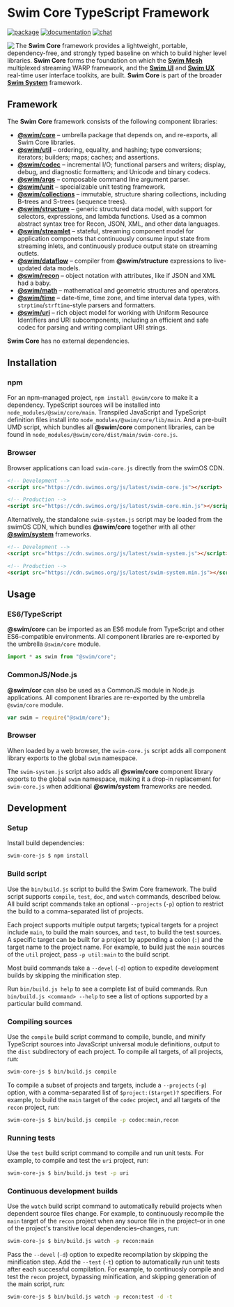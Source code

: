 # Swim Core TypeScript Framework

[![package](https://img.shields.io/npm/v/@swim/core.svg)](https://www.npmjs.com/package/@swim/core)
[![documentation](https://img.shields.io/badge/doc-TypeDoc-blue.svg)](https://docs.swimos.org/js/latest/modules/_swim_core.html)
[![chat](https://img.shields.io/badge/chat-Gitter-green.svg)](https://gitter.im/swimos/community)

<a href="https://www.swimos.org"><img src="https://docs.swimos.org/readme/marlin-blue.svg" align="left"></a>

The **Swim Core** framework provides a lightweight, portable, dependency-free,
and strongly typed baseline on which to build higher level libraries.
**Swim Core** forms the foundation on which the
[**Swim Mesh**](https://github.com/swimos/swim/tree/master/swim-system-js/swim-mesh-js)
multiplexed streaming WARP framework, and the
[**Swim UI**](https://github.com/swimos/swim/tree/master/swim-system-js/swim-ui-js)
and [**Swim UX**](https://github.com/swimos/swim/tree/master/swim-system-js/swim-ux-js)
real-time user interface toolkits, are built.  **Swim Core** is part of the broader
[**Swim System**](https://github.com/swimos/swim/tree/master/swim-system-js) framework.

## Framework

The **Swim Core** framework consists of the following component libraries:

- [**@swim/core**](@swim/core) –
  umbrella package that depends on, and re-exports, all Swim Core libraries.
- [**@swim/util**](@swim/util) –
  ordering, equality, and hashing; type conversions; iterators; builders;
  maps; caches; and assertions.
- [**@swim/codec**](@swim/codec) –
  incremental I/O; functional parsers and writers; display, debug, and
  diagnostic formatters; and Unicode and binary codecs.
- [**@swim/args**](@swim/args) –
  composable command line argument parser.
- [**@swim/unit**](@swim/unit) –
  specializable unit testing framework.
- [**@swim/collections**](@swim/collections) –
  immutable, structure sharing collections, including B-trees and S-trees
  (sequence trees).
- [**@swim/structure**](@swim/structure) –
  generic structured data model, with support for selectors, expressions,
  and lambda functions.  Used as a common abstract syntax tree for Recon,
  JSON, XML, and other data languages.
- [**@swim/streamlet**](@swim/streamlet) –
  stateful, streaming component model for application componets that
  continuously consume input state from streaming inlets, and continuously
  produce output state on streaming outlets.
- [**@swim/dataflow**](@swim/dataflow) –
  compiler from **@swim/structure** expressions to live-updated data models.
- [**@swim/recon**](@swim/recon) –
  object notation with attributes, like if JSON and XML had a baby.
- [**@swim/math**](@swim/math) –
  mathematical and geometric structures and operators.
- [**@swim/time**](@swim/time) –
  date-time, time zone, and time interval data types,
  with `strptime`/`strftime`-style parsers and formatters.
- [**@swim/uri**](@swim/uri) –
  rich object model for working with Uniform Resource Identifiers and URI
  subcomponents, including an efficient and safe codec for parsing and
  writing compliant URI strings.

**Swim Core** has no external dependencies.

## Installation

### npm

For an npm-managed project, `npm install @swim/core` to make it a dependency.
TypeScript sources will be installed into `node_modules/@swim/core/main`.
Transpiled JavaScript and TypeScript definition files install into
`node_modules/@swim/core/lib/main`.  And a pre-built UMD script, which
bundles all **@swim/core** component libraries, can be found in
`node_modules/@swim/core/dist/main/swim-core.js`.

### Browser

Browser applications can load `swim-core.js` directly from the swimOS CDN.

```html
<!-- Development -->
<script src="https://cdn.swimos.org/js/latest/swim-core.js"></script>

<!-- Production -->
<script src="https://cdn.swimos.org/js/latest/swim-core.min.js"></script>
```

Alternatively, the standalone `swim-system.js` script may be loaded
from the swimOS CDN, which bundles **@swim/core** together with all other
[**@swim/system**](https://github.com/swimos/swim/tree/master/swim-system-js/@swim/system)
frameworks.

```html
<!-- Development -->
<script src="https://cdn.swimos.org/js/latest/swim-system.js"></script>

<!-- Production -->
<script src="https://cdn.swimos.org/js/latest/swim-system.min.js"></script>
```

## Usage

### ES6/TypeScript

**@swim/core** can be imported as an ES6 module from TypeScript and other
ES6-compatible environments.  All component libraries are re-exported by
the umbrella `@swim/core` module.

```typescript
import * as swim from "@swim/core";
```

### CommonJS/Node.js

**@swim/cor** can also be used as a CommonJS module in Node.js applications.
All component libraries are re-exported by the umbrella `@swim/core` module.

```javascript
var swim = require("@swim/core");
```

### Browser

When loaded by a web browser, the `swim-core.js` script adds all component
library exports to the global `swim` namespace.

The `swim-system.js` script also adds all **@swim/core** component library
exports to the global `swim` namespace, making it a drop-in replacement
for `swim-core.js` when additional **@swim/system** frameworks are needed.

## Development

### Setup

Install build dependencies:

```sh
swim-core-js $ npm install
```

### Build script

Use the `bin/build.js` script to build the Swim Core framework.  The build
script supports `compile`, `test`, `doc`, and `watch` commands, described
below.  All build script commands take an optional `--projects` (`-p`) option
to restrict the build to a comma-separated list of projects.

Each project supports multiple output targets; typical targets for a project
include `main`, to build the main sources, and `test`, to build the test
sources.  A specific target can be built for a project by appending a colon
(`:`) and the target name to the project name.  For example, to build just the
`main` sources of the `util` project, pass `-p util:main` to the build script.

Most build commands take a `--devel` (`-d`) option to expedite development
builds by skipping the minification step.

Run `bin/build.js help` to see a complete list of build commands.  Run
`bin/build.js <command> --help` to see a list of options supported by a
particular build command.

### Compiling sources

Use the `compile` build script command to compile, bundle, and minify
TypeScript sources into JavaScript universal module definitions, output
to the `dist` subdirectory of each project.  To compile all targets,
of all projects, run:

```sh
swim-core-js $ bin/build.js compile
```

To compile a subset of projects and targets, include a `--projects` (`-p`)
option, with a comma-separated list of `$project:($target)?` specifiers.
For example, to build the `main` target of the `codec` project, and all
targets of the `recon` project, run:

```sh
swim-core-js $ bin/build.js compile -p codec:main,recon
```

### Running tests

Use the `test` build script command to compile and run unit tests.
For example, to compile and test the `uri` project, run:

```sh
swim-core-js $ bin/build.js test -p uri
```

### Continuous development builds

Use the `watch` build script command to automatically rebuild projects when
dependent source files change.  For example, to continuously recompile the
`main` target of the `recon` project when any source file in the project–or
in one of the project's transitive local dependencies–changes, run:

```sh
swim-core-js $ bin/build.js watch -p recon:main
```

Pass the `--devel` (`-d`) option to expedite recompilation by skipping the
minification step.  Add the `--test` (`-t`) option to automatically run unit
tests after each successful compilation.  For example, to continuosly compile
and test the `recon` project, bypassing minification, and skipping generation
of the main script, run:

```sh
swim-core-js $ bin/build.js watch -p recon:test -d -t
```

